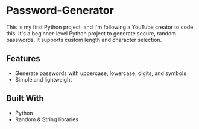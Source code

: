 # Password-Generator
This is my first Python project, and I'm following a YouTube creator to code this.
It's a beginner-level Python project to generate secure, random passwords. It supports custom length and character selection.

## Features
- Generate passwords with uppercase, lowercase, digits, and symbols
- Simple and lightweight

## Built With
- Python
- Random & String libraries
